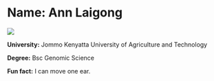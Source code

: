 
# Name: Ann Laigong
![](https://www.instagram.com/p/CNck4NFAENb/)

**University:** Jommo Kenyatta University of Agriculture and Technology

**Degree:** Bsc Genomic Science

**Fun fact:** I can move one ear.

